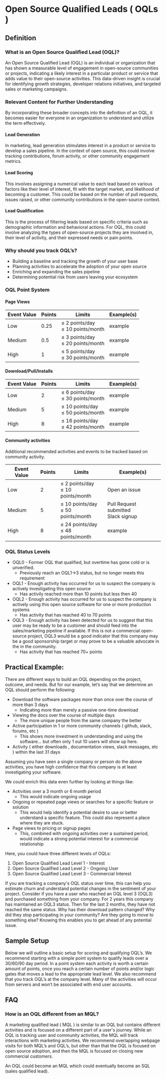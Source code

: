 # Open Source Qualified Leads ( OQLs )

## Definition

### What is an Open Source Qualified Lead (OQL)?

An Open Source Qualified Lead (OQL) is an individual or organization that has shown a measurable level of engagement in open-source communities or projects, indicating a likely interest in a particular product or service that adds value to their open-source activities. This data-driven insight is crucial for identifying growth strategies, developer relations initiatives, and targeted sales or marketing campaigns.

### Relevant Content for Further Understanding

By incorporating these broader concepts into the definition of an OQL, it becomes easier for everyone in an organization to understand and utilize the term effectively.

#### Lead Generation

In marketing, lead generation stimulates interest in a product or service to develop a sales pipeline. In the context of open source, this could involve tracking contributions, forum activity, or other community engagement metrics.

#### Lead Scoring

This involves assigning a numerical value to each lead based on various factors like their level of interest, fit with the target market, and likelihood of becoming a customer. This could be based on the number of pull requests, issues raised, or other community contributions in the open-source context.

#### Lead Qualification

This is the process of filtering leads based on specific criteria such as demographic information and behavioral actions. For OQL, this could involve analyzing the types of open-source projects they are involved in, their level of activity, and their expressed needs or pain points.

### Why should you track OQL’s?

- Building a baseline and tracking the growth of your user base
- Planning activities to accelerate the adoption of your open source
- Enriching and expanding the sales pipeline
- Determining potential risk from users leaving your ecosystem

### OQL Point System

#### Page Views

| Event Value | Points | Limits | Example(s) |
| --- | --- | --- | --- |
| Low | 0.25 | ≤ 2 points/day<br/>≤ 10 points/month | example |
| Medium | 0.5 | ≤ 3 points/day<br/>≤ 20 points/month | example |
| High | 1 | ≤ 5 points/day<br/>≤ 30 points/month | example |

#### Download/Pull/Installs

| Event Value | Points | Limits | Example(s) |
| --- | --- | --- | --- |
| Low | 2 | ≤ 6 points/day<br/>≤ 30 points/month | example |
| Medium | 5 | ≤ 10 points/day<br/>≤ 50 points/month | example |
| High | 8 | ≤ 16 points/day<br/>≤ 42 points/month | example |

#### Community activities

Additional recommended activities and events to be tracked based on community activity.

| Event Value | Points | Limits | Example(s) |
| --- | --- | --- | --- |
| Low | 2 | ≤ 2 points/day<br/>≤ 10 points/month | Open an issue |
| Medium | 5 | ≤ 10 points/day<br/>≤ 50 points/month | Pull Request submitted<br/>Slack signup |
| High | 8 | ≤ 24 points/day<br/>≤ 48 points/month | example |

### OQL Status Levels

- OQL0 - Former OQL that qualified, but overtime has gone cold or is unverified.
	- Previously reach an OQL1->3 status, but no longer meets this requirement
- OQL1 - Enough activity has occurred for us to suspect the company is actively investigating this open source
	- Has activily reached more than 10 points but less then 40
- OQL2 - Enough activity has occurred for us to suspect the company is actively using this open source software for one or more production systems
	- Has activity that has reached 40 to 70 points
- OQL3 - Enough activity has been detected for us to suggest that this user may be ready to be a customer and should feed into the sales/marketing pipeline if available.  If this is not a commercial open-source project, OQL3 would be a good indicator that this company may be a good sponsorship target or may prove to be a valuable advocate in the in the community.
	- Has activity that has reached 70+ points

## Practical Example:

There are different ways to build an OQL depending on the project, outcome, and needs.  But for our example, let’s say that we determine an OQL should perform the following:

- Download the software packages more than once over the course of more than 3 days
  - Indicating more than merely a passive one-time download
- Viewing the docs over the course of multiple days
  - The more unique people from the same company the better
- Active participation in 1 or more community channels ( github, slack, forums, etc )
  - This shows more investment in understanding and using the software… but often only 1 out 10 users will show up here.
- Activity ( either downloads , documentation views, slack messages, etc  ) within the last 31 days

Assuming you have seen a single company or person do the above activities, you have high confidence that this company is at least investigating your software.

We could enrich this data even further by looking at things like:
- Activities over a 3 month or 6 month period
	- This would indicate ongoing usage
- Ongoing or repeated page views or searches for a specific feature or solution
	- This would help identify a potential desire to use or better understand a specific feature.  This could also represent a place where they are stuck.
- Page views to pricing or signup pages
	- This, combined with ongoing activities over a sustained period, would indicate a strong potential interest for a commercial relationship

Here, you could have three different levels of OQLs:
1. Open Source Qualified Lead Level 1 - Interest
2. Open Source Qualified Lead Level 2 - Ongoing User
3. Open Source Qualified Lead Level 3 - Commercial Interest

If you are tracking a company's OQL status over time, this can help you estimate churn and understand potential changes in the sentiment of your project.  Consider if you have a user who reached an OQL level 3 (OQL3) and purchased something from your company.  For 2 years this company has maintained an OQL3 status.  Then for the last 2 months, they have not reached the same status.  Why has their download pattern changed?  Why did they stop participating in your community?  Are they going to move to something else?  Knowing this enables you to get ahead of any potential issue.

## Sample Setup

Below we will outline a basic setup for scoring and qualifying OQL’s.   We recommend starting with a simple point system to qualify leads over a 30/60/90 day period.  In a point system each activity is worth a certain amount of points, once you reach a certain number of points and/or logic gates that moves a lead to the appropriate lead level.  We also recommend that you track OQL’s at the company level.  Many of the activities will occur from servers and won’t be associated with end user accounts.

## FAQ

### How is an OQL different from an MQL?

A marketing qualified lead ( MQL ) is similar to an OQL but contains different activities and is focused on a different part of a user's journey.  While an OQL is tracking user and community activities, the MQL will track interactions with marketing activities.  We recommend overlapping webpage visits for both MQL’s and OQL’s, but other than that the OQL is focused on open source adoption, and then the MQL is focused on closing new commercial customers.

An OQL could become an MQL which could eventually become an SQL (sales qualified lead).
